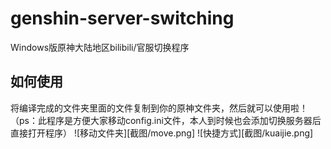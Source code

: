 # genshin-server-switching
Windows版原神大陆地区bilibili/官服切换程序

## 如何使用
将编译完成的文件夹里面的文件复制到你的原神文件夹，然后就可以使用啦！
（ps：此程序是方便大家移动config.ini文件，本人到时候也会添加切换服务器后直接打开程序）
![移动文件夹][截图/move.png]
![快捷方式][截图/kuaijie.png]